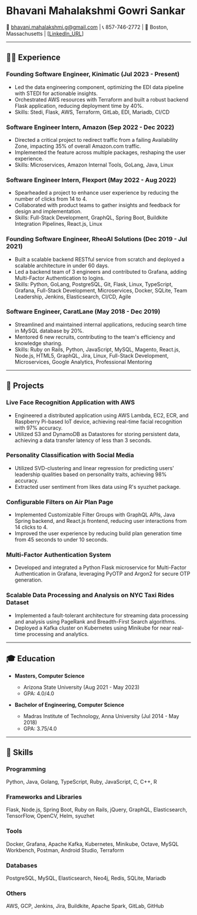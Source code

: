 # Bhavani Mahalakshmi Gowri Sankar

📧 bhavani.mahalakshmi.g@gmail.com | 📞 857-746-2772 | 📍 Boston, Massachusetts | [[LinkedIn_URL](https://www.linkedin.com/in/bhavani-mahalakshmi-gowri-sankar-6b6a54119/)]

---

## 👩‍💻 Experience

### Founding Software Engineer, Kinimatic (Jul 2023 - Present)
- Led the data engineering component, optimizing the EDI data pipeline with STEDI for actionable insights.
- Orchestrated AWS resources with Terraform and built a robust backend Flask application, reducing deployment time by 40%.
- Skills: Stedi, Flask, AWS, Terraform, GitLab, EDI, Mariadb, CI/CD

### Software Engineer Intern, Amazon (Sep 2022 - Dec 2022)
- Directed a critical project to redirect traffic from a failing Availability Zone, impacting 35% of overall Amazon.com traffic.
- Implemented the feature across multiple packages, reshaping the user experience.
- Skills: Microservices, Amazon Internal Tools, GoLang, Java, Linux

### Software Engineer Intern, Flexport (May 2022 - Aug 2022)
- Spearheaded a project to enhance user experience by reducing the number of clicks from 14 to 4.
- Collaborated with product teams to gather insights and feedback for design and implementation.
- Skills: Full-Stack Development, GraphQL, Spring Boot, Buildkite Integration Pipelines, React.js, Linux

### Founding Software Engineer, RheoAI Solutions (Dec 2019 - Jul 2021)
- Built a scalable backend RESTful service from scratch and deployed a scalable architecture in under 60 days.
- Led a backend team of 3 engineers and contributed to Grafana, adding Multi-Factor Authentication to logins.
- Skills: Python, GoLang, PostgreSQL, Git, Flask, Linux, TypeScript, Grafana, Full-Stack Development, Microservices, Docker, SQLite, Team Leadership, Jenkins, Elasticsearch, CI/CD, Agile

### Software Engineer, CaratLane (May 2018 - Dec 2019)
- Streamlined and maintained internal applications, reducing search time in MySQL database by 20%.
- Mentored 6 new recruits, contributing to the team's efficiency and knowledge sharing.
- Skills: Ruby on Rails, Python, JavaScript, MySQL, Magento, React.js, Node.js, HTML5, GraphQL, Jira, Linux, Full-Stack Development, Microservices, Google Analytics, Professional Mentoring

---

## 🚀 Projects

### Live Face Recognition Application with AWS
- Engineered a distributed application using AWS Lambda, EC2, ECR, and Raspberry Pi-based IoT device, achieving real-time facial recognition with 97% accuracy.
- Utilized S3 and DynamoDB as Datastores for storing persistent data, achieving a data transfer latency of less than 3 seconds.

### Personality Classification with Social Media
- Utilized SVD-clustering and linear regression for predicting users' leadership qualities based on personality traits, achieving 98% accuracy.
- Extracted user sentiment from likes data using R's syuzhet package.

### Configurable Filters on Air Plan Page
- Implemented Customizable Filter Groups with GraphQL APIs, Java Spring backend, and React.js frontend, reducing user interactions from 14 clicks to 4.
- Improved the user experience by reducing build plan generation time from 45 seconds to under 10 seconds.

### Multi-Factor Authentication System
- Developed and integrated a Python Flask microservice for Multi-Factor Authentication in Grafana, leveraging PyOTP and Argon2 for secure OTP generation.

### Scalable Data Processing and Analysis on NYC Taxi Rides Dataset
- Implemented a fault-tolerant architecture for streaming data processing and analysis using PageRank and Breadth-First Search algorithms.
- Deployed a Kafka cluster on Kubernetes using Minikube for near real-time processing and analytics.

---

## 🎓 Education

- **Masters, Computer Science**
  - Arizona State University (Aug 2021 - May 2023)
  - GPA: 4.0/4.0

- **Bachelor of Engineering, Computer Science**
  - Madras Institute of Technology, Anna University (Jul 2014 - May 2018)
  - GPA: 3.75/4.0

---

## 💼 Skills

### Programming
Python, Java, Golang, TypeScript, Ruby, JavaScript, C, C++, R

### Frameworks and Libraries
Flask, Node.js, Spring Boot, Ruby on Rails, jQuery, GraphQL, Elasticsearch, TensorFlow, OpenCV, Helm, syuzhet

### Tools
Docker, Grafana, Apache Kafka, Kubernetes, Minikube, Octave, MySQL Workbench, Postman, Android Studio, Terraform

### Databases
PostgreSQL, MySQL, Elasticsearch, Neo4j, Redis, SQLite, Mariadb

### Others
AWS, GCP, Jenkins, Jira, Buildkite, Apache Spark, GitLab, GitHub
